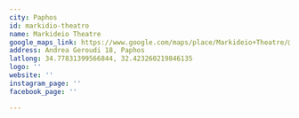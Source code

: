 ```yaml
---
city: Paphos
id: markidio-theatro
name: Markideio Theatre
google_maps_link: https://www.google.com/maps/place/Markideio+Theatre/@34.7781598,32.4210447,17z/data=!3m1!4b1!4m5!3m4!1s0x14e706f5450bd66d:0x68a598c2c5136439!8m2!3d34.7781101!4d32.4232146
address: Andrea Geroudi 18, Paphos
latlong: 34.77831399566844, 32.423260219846135
logo: ''
website: ''
instagram_page: ''
facebook_page: ''

---
```

